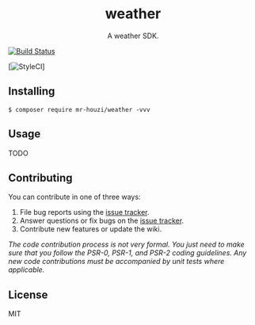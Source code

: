 <h1 align="center"> weather </h1>

<p align="center"> A weather SDK.</p>

[![Build Status](https://travis-ci.org/Mr-houzi/weather.svg?branch=master)](https://travis-ci.org/Mr-houzi/weather)

[![StyleCI](https://github.styleci.io/repos/235067144/shield?branch=master)]

## Installing

```shell
$ composer require mr-houzi/weather -vvv
```

## Usage

TODO

## Contributing

You can contribute in one of three ways:

1. File bug reports using the [issue tracker](https://github.com/mr-houzi/weather/issues).
2. Answer questions or fix bugs on the [issue tracker](https://github.com/mr-houzi/weather/issues).
3. Contribute new features or update the wiki.

_The code contribution process is not very formal. You just need to make sure that you follow the PSR-0, PSR-1, and PSR-2 coding guidelines. Any new code contributions must be accompanied by unit tests where applicable._

## License

MIT
